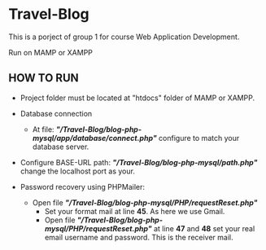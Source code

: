 # Travel-Blog
This is a porject of group 1 for course Web Application Development.

Run on MAMP or XAMPP
## HOW TO RUN
- Project folder must be located at "htdocs" folder of MAMP or XAMPP.


- Database connection
  - At file: ***"/Travel-Blog/blog-php-mysql/app/database/connect.php"*** configure to match your database server.
  
  
- Configure BASE-URL path: ***"/Travel-Blog/blog-php-mysql/path.php"*** change the localhost port as your.


- Password recovery using PHPMailer:
  - Open file ***"/Travel-Blog/blog-php-mysql/PHP/requestReset.php"***
    - Set your format mail at line **45**. As here we use Gmail.
    - Open file ***"/Travel-Blog/blog-php-mysql/PHP/requestReset.php"*** at line **47** and **48** set your real email username and password. This is the receiver mail.
